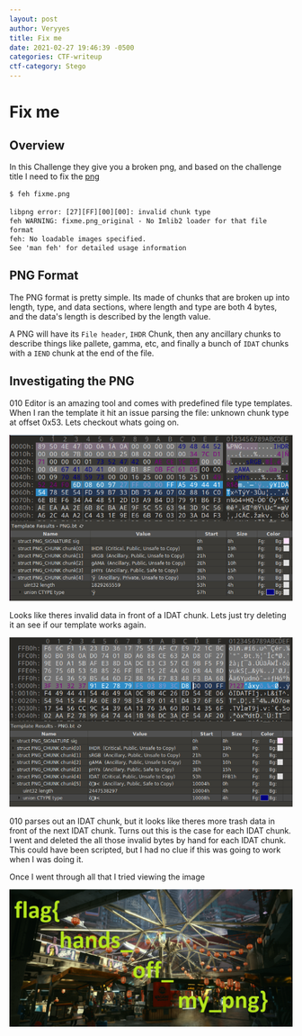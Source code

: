 ```yaml
---
layout: post
author: Veryyes
title: Fix me
date: 2021-02-27 19:46:39 -0500
categories: CTF-writeup
ctf-category: Stego
---
```


# Fix me

## Overview
In this Challenge they give you a broken png, and based on the challenge title I need to fix the [png](assets/tenable-2020/Fixme/fixme.png)

```
$ feh fixme.png

libpng error: [27][FF][00][00]: invalid chunk type
feh WARNING: fixme.png_original - No Imlib2 loader for that file format
feh: No loadable images specified.
See 'man feh' for detailed usage information
```

## PNG Format
The PNG format is pretty simple. Its made of chunks that are broken up into length, type, and data sections, where length and type are both 4 bytes, and the data's length is described by the length value.

A PNG will have its `File header`, `IHDR` Chunk, then any ancillary chunks to describe things like pallete, gamma, etc, and finally a bunch of `IDAT` chunks with a `IEND` chunk at the end of the file.

## Investigating the PNG

010 Editor is an amazing tool and comes with predefined file type templates. When I ran the template it hit an issue parsing the file: unknown chunk type at offset 0x53. Lets checkout whats going on.

![010 Editor PNG 1](assets/tenable-2020/Fixme/fixme_010.png)

Looks like theres invalid data in front of a IDAT chunk. Lets just try deleting it an see if our template works again.

![010 Editor PNG 2](assets/tenable-2020/Fixme/fixme_010_2.png)

010 parses out an IDAT chunk, but it looks like theres more trash data in front of the next IDAT chunk. Turns out this is the case for each IDAT chunk. I went and deleted the all those invalid bytes by hand for each IDAT chunk. This could have been scripted, but I had no clue if this was going to work when I was doing it.

Once I went through all that I tried viewing the image

![fixme_flag.png](assets/tenable-2020/Fixme/fixme_flag.png)